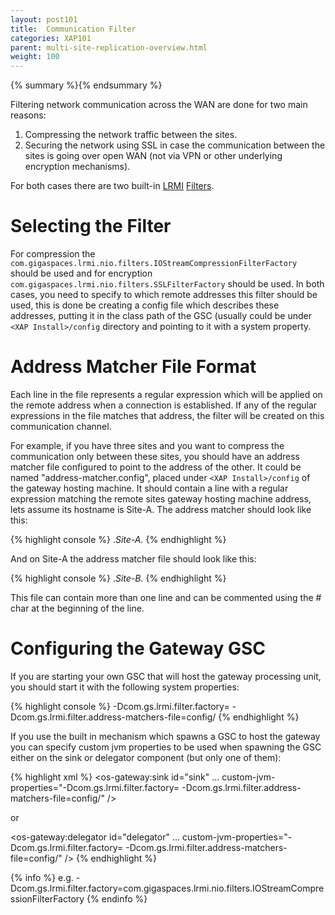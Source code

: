 ```yaml
---
layout: post101
title:  Communication Filter
categories: XAP101
parent: multi-site-replication-overview.html
weight: 100
---
```


{% summary %}{% endsummary %}



Filtering network communication across the WAN are done for two main reasons:

1. Compressing the network traffic between the sites.
1. Securing the network using SSL in case the communication between the sites is going over open WAN (not via VPN or other underlying encryption mechanisms).

For both cases there are two built-in [LRMI]({%currentadmurl%}/tuning-communication-protocol.html) [Filters]({%currentsecurl%}/securing-the-transport-layer-(using-ssl).html).

# Selecting the Filter

For compression the `com.gigaspaces.lrmi.nio.filters.IOStreamCompressionFilterFactory` should be used and for encryption `com.gigaspaces.lrmi.nio.filters.SSLFilterFactory` should be used.
In both cases, you need to specify to which remote addresses this filter should be used, this is done be creating a config file which describes these addresses, putting it in the class path of the GSC (usually could be under `<XAP Install>/config` directory and pointing to it with a system property.

# Address Matcher File Format

Each line in the file represents a regular expression which will be applied on the remote address when a connection is established. If any of the regular expressions in the file matches that address, the filter will be created on this communication channel.

For example, if you have three sites and you want to compress the communication only between these sites, you should have an address matcher file configured to point to
the address of the other. It could be named "address-matcher.config", placed under `<XAP Install>/config` of the gateway hosting machine.
It should contain a line with a regular expression matching the remote sites gateway hosting machine address, lets assume its hostname is Site-A.
The address matcher should look like this:

{% highlight console %}
.*Site-A.*
{% endhighlight %}

And on Site-A the address matcher file should look like this:

{% highlight console %}
.*Site-B.*
{% endhighlight %}

This file can contain more than one line and can be commented using the # char at the beginning of the line.

# Configuring the Gateway GSC

If you are starting your own GSC that will host the gateway processing unit, you should start it with the following system properties:

{% highlight console %}
-Dcom.gs.lrmi.filter.factory=<filter name>
-Dcom.gs.lrmi.filter.address-matchers-file=config/<file name>
{% endhighlight %}

If you use the built in mechanism which spawns a GSC to host the gateway you can specify custom jvm properties to be used when spawning the GSC either on the sink or delegator component (but only one of them):

{% highlight xml %}
<os-gateway:sink id="sink"  ...
  custom-jvm-properties="-Dcom.gs.lrmi.filter.factory=<filter name> -Dcom.gs.lrmi.filter.address-matchers-file=config/<file name>" />

or

<os-gateway:delegator id="delegator" ...
  custom-jvm-properties="-Dcom.gs.lrmi.filter.factory=<filter name> -Dcom.gs.lrmi.filter.address-matchers-file=config/<file name>" />
{% endhighlight %}

{% info %}
e.g. -Dcom.gs.lrmi.filter.factory=com.gigaspaces.lrmi.nio.filters.IOStreamCompressionFilterFactory
{% endinfo %}

